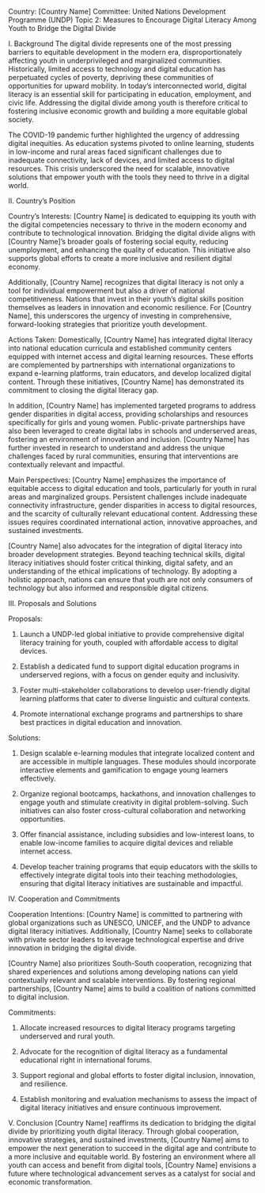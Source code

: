 Country: [Country Name]
Committee: United Nations Development Programme (UNDP)
Topic 2: Measures to Encourage Digital Literacy Among Youth to Bridge the Digital Divide

I. Background The digital divide represents one of the most pressing barriers to equitable development in the modern era, disproportionately affecting youth in underprivileged and marginalized communities. Historically, limited access to technology and digital education has perpetuated cycles of poverty, depriving these communities of opportunities for upward mobility. In today’s interconnected world, digital literacy is an essential skill for participating in education, employment, and civic life. Addressing the digital divide among youth is therefore critical to fostering inclusive economic growth and building a more equitable global society.

The COVID-19 pandemic further highlighted the urgency of addressing digital inequities. As education systems pivoted to online learning, students in low-income and rural areas faced significant challenges due to inadequate connectivity, lack of devices, and limited access to digital resources. This crisis underscored the need for scalable, innovative solutions that empower youth with the tools they need to thrive in a digital world.

II. Country’s Position

Country’s Interests: [Country Name] is dedicated to equipping its youth with the digital competencies necessary to thrive in the modern economy and contribute to technological innovation. Bridging the digital divide aligns with [Country Name]’s broader goals of fostering social equity, reducing unemployment, and enhancing the quality of education. This initiative also supports global efforts to create a more inclusive and resilient digital economy.

Additionally, [Country Name] recognizes that digital literacy is not only a tool for individual empowerment but also a driver of national competitiveness. Nations that invest in their youth’s digital skills position themselves as leaders in innovation and economic resilience. For [Country Name], this underscores the urgency of investing in comprehensive, forward-looking strategies that prioritize youth development.

Actions Taken: Domestically, [Country Name] has integrated digital literacy into national education curricula and established community centers equipped with internet access and digital learning resources. These efforts are complemented by partnerships with international organizations to expand e-learning platforms, train educators, and develop localized digital content. Through these initiatives, [Country Name] has demonstrated its commitment to closing the digital literacy gap.

In addition, [Country Name] has implemented targeted programs to address gender disparities in digital access, providing scholarships and resources specifically for girls and young women. Public-private partnerships have also been leveraged to create digital labs in schools and underserved areas, fostering an environment of innovation and inclusion. [Country Name] has further invested in research to understand and address the unique challenges faced by rural communities, ensuring that interventions are contextually relevant and impactful.

Main Perspectives: [Country Name] emphasizes the importance of equitable access to digital education and tools, particularly for youth in rural areas and marginalized groups. Persistent challenges include inadequate connectivity infrastructure, gender disparities in access to digital resources, and the scarcity of culturally relevant educational content. Addressing these issues requires coordinated international action, innovative approaches, and sustained investments.

[Country Name] also advocates for the integration of digital literacy into broader development strategies. Beyond teaching technical skills, digital literacy initiatives should foster critical thinking, digital safety, and an understanding of the ethical implications of technology. By adopting a holistic approach, nations can ensure that youth are not only consumers of technology but also informed and responsible digital citizens.

III. Proposals and Solutions

Proposals:

1. Launch a UNDP-led global initiative to provide comprehensive digital literacy training for youth, coupled with affordable access to digital devices.
    
2. Establish a dedicated fund to support digital education programs in underserved regions, with a focus on gender equity and inclusivity.
    
3. Foster multi-stakeholder collaborations to develop user-friendly digital learning platforms that cater to diverse linguistic and cultural contexts.
    
4. Promote international exchange programs and partnerships to share best practices in digital education and innovation.
    

Solutions:

1. Design scalable e-learning modules that integrate localized content and are accessible in multiple languages. These modules should incorporate interactive elements and gamification to engage young learners effectively.
    
2. Organize regional bootcamps, hackathons, and innovation challenges to engage youth and stimulate creativity in digital problem-solving. Such initiatives can also foster cross-cultural collaboration and networking opportunities.
    
3. Offer financial assistance, including subsidies and low-interest loans, to enable low-income families to acquire digital devices and reliable internet access.
    
4. Develop teacher training programs that equip educators with the skills to effectively integrate digital tools into their teaching methodologies, ensuring that digital literacy initiatives are sustainable and impactful.
    

IV. Cooperation and Commitments

Cooperation Intentions: [Country Name] is committed to partnering with global organizations such as UNESCO, UNICEF, and the UNDP to advance digital literacy initiatives. Additionally, [Country Name] seeks to collaborate with private sector leaders to leverage technological expertise and drive innovation in bridging the digital divide.

[Country Name] also prioritizes South-South cooperation, recognizing that shared experiences and solutions among developing nations can yield contextually relevant and scalable interventions. By fostering regional partnerships, [Country Name] aims to build a coalition of nations committed to digital inclusion.

Commitments:

1. Allocate increased resources to digital literacy programs targeting underserved and rural youth.
    
2. Advocate for the recognition of digital literacy as a fundamental educational right in international forums.
    
3. Support regional and global efforts to foster digital inclusion, innovation, and resilience.
    
4. Establish monitoring and evaluation mechanisms to assess the impact of digital literacy initiatives and ensure continuous improvement.
    

V. Conclusion [Country Name] reaffirms its dedication to bridging the digital divide by prioritizing youth digital literacy. Through global cooperation, innovative strategies, and sustained investments, [Country Name] aims to empower the next generation to succeed in the digital age and contribute to a more inclusive and equitable world. By fostering an environment where all youth can access and benefit from digital tools, [Country Name] envisions a future where technological advancement serves as a catalyst for social and economic transformation.
